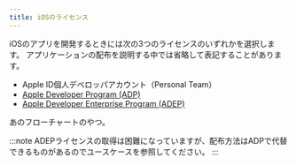 ```yaml
---
title: iOSのライセンス
---
```


iOSのアプリを開発するときには次の3つのライセンスのいずれかを選択します。
アプリケーションの配布を説明する中では省略して表記することがあります。

 - Apple ID個人デベロッパアカウント（Personal Team）
 - [Apple Developer Program (ADP)](https://developer.apple.com/jp/programs/)
 - [Apple Developer Enterprise Program (ADEP)](https://developer.apple.com/jp/programs/enterprise/)

あのフローチャートのやつ。

:::note
ADEPライセンスの取得は困難になっていますが、配布方法はADPで代替できるものがあるのでユースケースを参照してください。
:::
